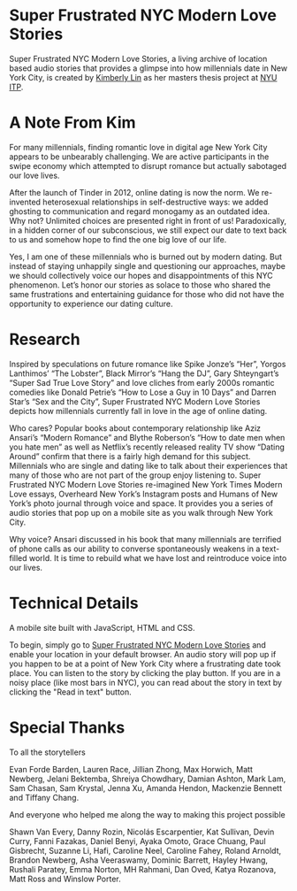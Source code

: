 # Super Frustrated NYC Modern Love Stories

Super Frustrated NYC Modern Love Stories, a living archive of location based audio stories that provides a glimpse into how millennials date in New York City, is created by [Kimberly Lin](https://www.kimberly-y-lin.com/) as her masters thesis project at [NYU ITP](https://github.com/ITPNYU). 

# A Note From Kim
For many millennials, finding romantic love in digital age New York City appears to be unbearably challenging. We are active participants in the swipe economy which attempted to disrupt romance but actually sabotaged our love lives. 

After the launch of Tinder in 2012, online dating is now the norm. We re-invented heterosexual relationships in self-destructive ways: we added ghosting to communication and regard monogamy as an outdated idea. Why not? Unlimited choices are presented right in front of us! Paradoxically, in a hidden corner of our subconscious, we still expect our date to text back to us and somehow hope to find the one big love of our life. 

Yes, I am one of these millennials who is burned out by modern dating. But instead of staying unhappily single and questioning our approaches, maybe we should collectively voice our hopes and disappointments of this NYC phenomenon. Let’s honor our stories as solace to those who shared the same frustrations and entertaining guidance for those who did not have the opportunity to experience our dating culture.


# Research
Inspired by speculations on future romance like Spike Jonze’s “Her”, Yorgos Lanthimos’ “The Lobster”, Black Mirror’s “Hang the DJ”, Gary Shteyngart’s “Super Sad True Love Story” and love cliches from early 2000s romantic comedies like Donald Petrie’s “How to Lose a Guy in 10 Days” and Darren Star’s “Sex and the City”, Super Frustrated NYC Modern Love Stories depicts how millennials currently fall in love in the age of online dating. 

Who cares? Popular books about contemporary relationship like Aziz Ansari’s “Modern Romance” and Blythe Roberson’s “How to date men when you hate men” as well as Netflix’s recently released reality TV show “Dating Around” confirm that there is a fairly high demand for this subject. Millennials who are single and dating like to talk about their experiences that many of those who are not part of the group enjoy listening to. Super Frustrated NYC Modern Love Stories re-imagined New York Times Modern Love essays, Overheard New York’s Instagram posts and Humans of New York’s photo journal through voice and space. It provides you a series of audio stories that pop up on a mobile site as you walk through New York City. 

Why voice? Ansari discussed in his book that many millennials are terrified of phone calls as our ability to converse spontaneously weakens in a text-filled world. It is time to rebuild what we have lost and reintroduce voice into our lives.


# Technical Details
A mobile site built with JavaScript, HTML and CSS.

To begin, simply go to [Super Frustrated NYC Modern Love Stories](https://www.superfrustrated.nyc/) and enable your location in your default browser. An audio story will pop up if you happen to be at a point of New York City where a frustrating date took place. You can listen to the story by clicking the play button. If you are in a noisy place (like most bars in NYC), you can read about the story in text by clicking the "Read in text" button.

# Special Thanks
To all the storytellers

Evan Forde Barden, Lauren Race, Jillian Zhong, Max Horwich, Matt Newberg, Jelani Bektemba, Shreiya Chowdhary, Damian Ashton, Mark Lam, Sam Chasan, Sam Krystal, Jenna Xu, Amanda Hendon, Mackenzie Bennett and Tiffany Chang.

And everyone who helped me along the way to making this project possible

Shawn Van Every, Danny Rozin, Nicolás Escarpentier, Kat Sullivan, Devin Curry, Fanni Fazakas, Daniel Benyi, Ayaka Omoto, Grace Chuang, Paul Gisbrecht, Suzanne Li, Hafi, Caroline Neel, Caroline Fahey, Roland Arnoldt, Brandon Newberg, Asha Veeraswamy, Dominic Barrett, Hayley Hwang, Rushali Paratey, Emma Norton, MH Rahmani, Dan Oved, Katya Rozanova, Matt Ross and Winslow Porter.

